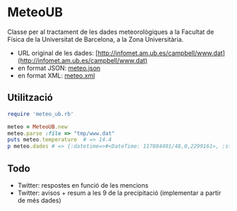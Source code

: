 MeteoUB
=======
Classe per al tractament de les dades meteorològiques a la Facultat de Física de la Universitat de Barcelona, a la Zona Universitària.

* URL original de les dades: [http://infomet.am.ub.es/campbell/www.dat](http://infomet.am.ub.es/campbell/www.dat)
* en format JSON: [meteo.json](http://ulisses.fis.ub.edu:8001/services/meteo/meteo.json)
* en format XML: [meteo.xml](http://ulisses.fis.ub.edu:8001/services/meteo/meteo.xml)

Utilització
-----------

```ruby
require 'meteo_ub.rb'

meteo = MeteoUB.new
meteo.parse :file => "tmp/www.dat"
puts meteo.temperature	# => 14.4
p meteo.dades # => {:datetime=>#<DateTime: 117884401/48,0,2299161>, :status=>"OK", :precipitation=>0.0, :pressure=>1027.0, :temperature=>14.4, :humidity=>54.0, :max_wind_speed=>4.4, :sunrise=>#<DateTime: 1768265861/720,0,2299161>, :wind_direction=>276.0, :sunset=>#<DateTime: 707306453/288,0,2299161>, :rain=>false}

```

Todo
----
* Twitter: respostes en funció de les mencions
* Twitter: avisos + resum a les 9 de la precipitació (implementar a partir de més dades)